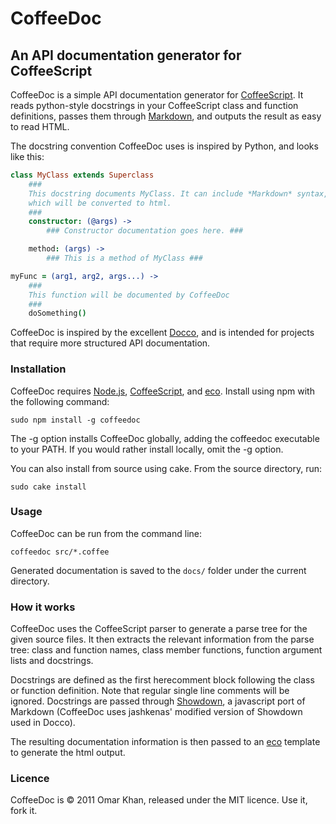 CoffeeDoc
=========

An API documentation generator for CoffeeScript
-----------------------------------------------

CoffeeDoc is a simple API documentation generator for [CoffeeScript][]. It reads python-style docstrings in your CoffeeScript class and function definitions, passes them through [Markdown](http://daringfireball.net/projects/markdown/syntax), and outputs the result as easy to read HTML.

The docstring convention CoffeeDoc uses is inspired by Python, and looks like this:

```CoffeeScript
class MyClass extends Superclass
    ###
    This docstring documents MyClass. It can include *Markdown* syntax,
    which will be converted to html.
    ###
    constructor: (@args) ->
        ### Constructor documentation goes here. ###

    method: (args) ->
        ### This is a method of MyClass ###

myFunc = (arg1, arg2, args...) ->
    ###
    This function will be documented by CoffeeDoc
    ###
    doSomething()
```

CoffeeDoc is inspired by the excellent [Docco][], and is intended for projects that require more structured API documentation.

### Installation ###

CoffeeDoc requires [Node.js][], [CoffeeScript][], and [eco][]. Install using npm with the following command:

    sudo npm install -g coffeedoc

The -g option installs CoffeeDoc globally, adding the coffeedoc executable to your PATH. If you would rather install locally, omit the -g option.

You can also install from source using cake. From the source directory, run:

    sudo cake install

### Usage ###

CoffeeDoc can be run from the command line:

    coffeedoc src/*.coffee

Generated documentation is saved to the `docs/` folder under the current directory.

### How it works ###

CoffeeDoc uses the CoffeeScript parser to generate a parse tree for the given source files. It then extracts the relevant information from the parse tree: class and function names, class member functions, function argument lists and docstrings.

Docstrings are defined as the first herecomment block following the class or function definition. Note that regular single line comments will be ignored. Docstrings are passed through [Showdown][], a javascript port of Markdown (CoffeeDoc uses jashkenas' modified version of Showdown used in Docco).

The resulting documentation information is then passed to an [eco][] template to generate the html output.

### Licence ###

CoffeeDoc is © 2011 Omar Khan, released under the MIT licence. Use it, fork it.

[CoffeeScript]: http://jashkenas.github.com/coffee-script/
[Docco]: http://jashkenas.github.com/docco/
[Node.js]: http://nodejs.org/
[eco]: https://github.com/sstephenson/eco
[Showdown]: http://softwaremaniacs.org/playground/showdown-highlight/
